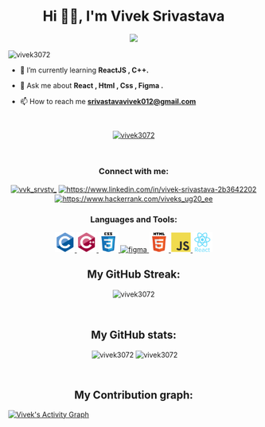 <h1 align="center">Hi 🙋‍♂️, I'm Vivek Srivastava</h1>
<p align="center">
  <a href="https://github.com/DenverCoder1/readme-typing-svg"><img src="https://readme-typing-svg.herokuapp.com/?lines=A%20Front-end%20web%20developer,;An%20enthusiast%20UI%2FUX%20Designer,;Always%20learning%20new%20things.&font=Fira%20Code&center=true&width=440&height=45&color=D93A7C&vCenter=true&size=24"></a>
</p>
<p align="left"> <img src="https://komarev.com/ghpvc/?username=vivek3072&label=Profile%20views&color=0e75b6&style=flat" alt="vivek3072" /> </p>

- 🌱 I’m currently learning **ReactJS , C++.**

<!-- - 👨‍💻 All of my projects are available at [https://vivek-srivastava.herokuapp.com/](https://vivek-srivastava.herokuapp.com/) -->

- 💬 Ask me about **React , Html , Css , Figma .**

- 📫 How to reach me **srivastavavivek012@gmail.com**

<br/>
<p align="center"> <a href="https://github.com/ryo-ma/github-profile-trophy"><img src="https://github-profile-trophy.vercel.app/?username=vivek3072&column=6&margin-w=10&margin-h=10&theme=radical" alt="vivek3072" /></a> </p>
<br/>

<h3 align="center">Connect with me:</h3>
<p align="center">
<a href="https://twitter.com/vvk_srvstv_" target="blank"><img align="center" src="https://raw.githubusercontent.com/rahuldkjain/github-profile-readme-generator/master/src/images/icons/Social/twitter.svg" alt="vvk_srvstv_" height="30" width="40" /></a>
<a href="https://linkedin.com/in/https://www.linkedin.com/in/vivek-srivastava-2b3642202" target="blank"><img align="center" src="https://raw.githubusercontent.com/rahuldkjain/github-profile-readme-generator/master/src/images/icons/Social/linked-in-alt.svg" alt="https://www.linkedin.com/in/vivek-srivastava-2b3642202" height="30" width="40" /></a>
<a href="https://www.hackerrank.com/https://www.hackerrank.com/viveks_ug20_ee" target="blank"><img align="center" src="https://raw.githubusercontent.com/rahuldkjain/github-profile-readme-generator/master/src/images/icons/Social/hackerrank.svg" alt="https://www.hackerrank.com/viveks_ug20_ee" height="30" width="40" /></a>
</p>

<h3 align="center">Languages and Tools:</h3>
<p align="center"> <a href="https://www.cprogramming.com/" target="_blank"> <img src="https://raw.githubusercontent.com/devicons/devicon/master/icons/c/c-original.svg" alt="c" width="40" height="40"/> </a> <a href="https://www.w3schools.com/cpp/" target="_blank"> <img src="https://raw.githubusercontent.com/devicons/devicon/master/icons/cplusplus/cplusplus-original.svg" alt="cplusplus" width="40" height="40"/> </a> <a href="https://www.w3schools.com/css/" target="_blank"> <img src="https://raw.githubusercontent.com/devicons/devicon/master/icons/css3/css3-original-wordmark.svg" alt="css3" width="40" height="40"/> </a> <a href="https://www.figma.com/" target="_blank"> <img src="https://www.vectorlogo.zone/logos/figma/figma-icon.svg" alt="figma" width="40" height="40"/> </a> <a href="https://www.w3.org/html/" target="_blank"> <img src="https://raw.githubusercontent.com/devicons/devicon/master/icons/html5/html5-original-wordmark.svg" alt="html5" width="40" height="40"/> </a> <a href="https://developer.mozilla.org/en-US/docs/Web/JavaScript" target="_blank"> <img src="https://raw.githubusercontent.com/devicons/devicon/master/icons/javascript/javascript-original.svg" alt="javascript" width="40" height="40"/> </a> <a href="https://reactjs.org/" target="_blank"> <img src="https://raw.githubusercontent.com/devicons/devicon/master/icons/react/react-original-wordmark.svg" alt="react" width="40" height="40"/> </a> </p>

<h2 align="center"> My GitHub Streak:</h2>
<p align="center"><img align="center" src="https://github-readme-streak-stats.herokuapp.com/?user=vivek3072&theme=radical" alt="vivek3072" /></p><br/>
<!-- //algolia  -->
<h2 align="center"> My GitHub stats:</h2>
<p align="center" >&nbsp;<img align="center" src="https://github-readme-stats.vercel.app/api?username=vivek3072&show_icons=true&locale=en&theme=radical" alt="vivek3072" />
<img align="center" margin="0.5rem" src="https://github-readme-stats.vercel.app/api/top-langs?username=vivek3072&show_icons=true&locale=en&layout=compact&theme=radical" alt="vivek3072" /></p>
<br/>
<h2 align="center"> My Contribution graph:</h2>
<a href="https://github.com/Vivek3072/github-readme-activity-graph"><img alt="Vivek's Activity Graph" src="https://activity-graph.herokuapp.com/graph?username=Vivek3072&bg_color=141321&color=D93A7C&line=F85D7F&point=F1E05A" /></a>
